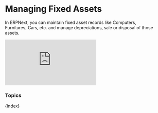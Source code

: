 <!-- add-breadcrumbs -->
# Managing Fixed Assets

In ERPNext, you can maintain fixed asset records like Computers, Furnitures, Cars, etc. and manage depreciations, sale or disposal of those assets.

<div class="embed-container">
    <iframe src="https://www.youtube.com/embed/I-K8pLRmvSo" frameborder="0" allow="autoplay; encrypted-media" allowfullscreen>
    </iframe>
</div>


### Topics

{index}
